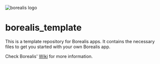 ![borealis logo](https://github.com/natinusala/borealis/blob/main/resources/img/borealis_96.png?raw=true)
# borealis_template

This is a template repository for Borealis apps. It contains the necessary files to get you started with your own Borealis app.

Check Borealis' [Wiki](https://github.com/xfangfang/borealis/wiki) for more information.